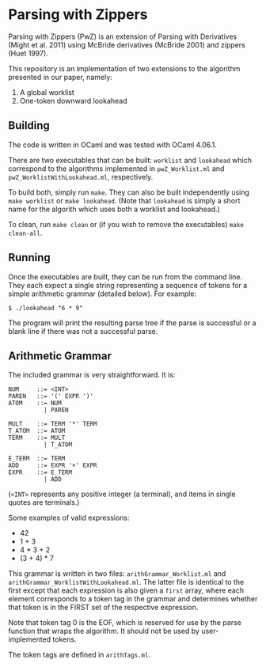 # Parsing with Zippers

Parsing with Zippers (PwZ) is an extension of Parsing with Derivatives (Might
et al. 2011) using McBride derivatives (McBride 2001) and zippers (Huet 1997).

This repository is an implementation of two extensions to the
algorithm presented in our paper, namely:

1. A global worklist
2. One-token downward lookahead

## Building

The code is written in OCaml and was tested with OCaml 4.06.1.

There are two executables that can be built: `worklist` and `lookahead` which
correspond to the algorithms implemented in `pwZ_Worklist.ml` and
`pwZ_WorklistWithLookahead.ml`, respectively.

To build both, simply run `make`. They can also be built independently using
`make worklist` or `make lookahead`. (Note that `lookahead` is simply a short
name for the algorith which uses both a worklist and lookahead.)

To clean, run `make clean` or (if you wish to remove the executables)
`make clean-all`.

## Running

Once the executables are built, they can be run from the command line. They
each expect a single string representing a sequence of tokens for a simple
arithmetic grammar (detailed below). For example:

```
$ ./lookahead "6 * 9"
```

The program will print the resulting parse tree if the parse is successful or
a blank line if there was not a successful parse.

## Arithmetic Grammar

The included grammar is very straightforward. It is:

```
NUM     ::= <INT>
PAREN   ::= '(' EXPR ')'
ATOM    ::= NUM
          | PAREN

MULT    ::= TERM '*' TERM
T_ATOM  ::= ATOM
TERM    ::= MULT
          | T_ATOM

E_TERM  ::= TERM
ADD     ::= EXPR '+' EXPR
EXPR    ::= E_TERM
          | ADD
```

(`<INT>` represents any positive integer (a terminal), and items in single
quotes are terminals.)

Some examples of valid expressions:

- 42
- 1 + 3
- 4 * 3 + 2
- (3 + 4) * 7

This grammar is written in two files: `arithGrammar_Worklist.ml` and
`arithGrammar_WorklistWithLookahead.ml`. The latter file is identical to the
first except that each expression is also given a `first` array, where each
element corresponds to a token tag in the grammar and determines whether that
token is in the FIRST set of the respective expression.

Note that token tag 0 is the EOF, which is reserved for use by the parse
function that wraps the algorithm. It should not be used by user-implemented
tokens.

The token tags are defined in `arithTags.ml`.

